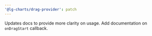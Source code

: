 ```yaml
---
'@lg-charts/drag-provider': patch
---
```


Updates docs to provide more clarity on usage.
Add documentation on `onDragStart` callback.
